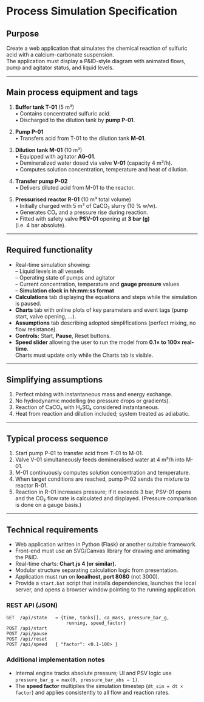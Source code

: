 # Process Simulation Specification

## Purpose
Create a web application that simulates the chemical reaction of sulfuric acid with a calcium-carbonate suspension.  
The application must display a P&ID-style diagram with animated flows, pump and agitator status, and liquid levels.

---

## Main process equipment and tags

1. **Buffer tank T-01** (5 m³)  
   • Contains concentrated sulfuric acid.  
   • Discharged to the dilution tank by **pump P-01**.

2. **Pump P-01**  
   • Transfers acid from T-01 to the dilution tank **M-01**.

3. **Dilution tank M-01** (10 m³)  
   • Equipped with agitator **AG-01**.  
   • Demineralized water dosed via valve **V-01** (capacity 4 m³/h).  
   • Computes solution concentration, temperature and heat of dilution.

4. **Transfer pump P-02**  
   • Delivers diluted acid from M-01 to the reactor.

5. **Pressurised reactor R-01** (10 m³ total volume)  
   • Initially charged with 5 m³ of CaCO₃ slurry (10 % w/w).  
   • Generates CO₂ and a pressure rise during reaction.  
   • Fitted with safety valve **PSV-01** opening at **3 bar (g)**  
     (i.e. 4 bar absolute).

---

## Required functionality

* Real-time simulation showing:  
  – Liquid levels in all vessels  
  – Operating state of pumps and agitator  
  – Current concentration, temperature and **gauge pressure** values  
  – **Simulation clock in hh:mm:ss format**
* **Calculations** tab displaying the equations and steps while the simulation is paused.  
* **Charts** tab with online plots of key parameters and event tags (pump start, valve opening, …).  
* **Assumptions** tab describing adopted simplifications (perfect mixing, no flow resistance).  
* **Controls:** Start, **Pause**, Reset buttons.  
* **Speed slider** allowing the user to run the model from **0.1× to 100× real-time**.  
  Charts must update only while the Charts tab is visible.

---

## Simplifying assumptions

1. Perfect mixing with instantaneous mass and energy exchange.  
2. No hydrodynamic modelling (no pressure drops or gradients).  
3. Reaction of CaCO₃ with H₂SO₄ considered instantaneous.  
4. Heat from reaction and dilution included; system treated as adiabatic.

---

## Typical process sequence

1. Start pump P-01 to transfer acid from T-01 to M-01.  
2. Valve V-01 simultaneously feeds demineralised water at 4 m³/h into M-01.  
3. M-01 continuously computes solution concentration and temperature.  
4. When target conditions are reached, pump P-02 sends the mixture to reactor R-01.  
5. Reaction in R-01 increases pressure; if it exceeds 3 bar, PSV-01 opens and the CO₂ flow rate is calculated and displayed.
   (Pressure comparison is done on a gauge basis.)

---

## Technical requirements

* Web application written in Python (Flask) or another suitable framework.  
* Front-end must use an SVG/Canvas library for drawing and animating the P&ID.  
* Real-time charts: **Chart.js 4 (or similar).**  
* Modular structure separating calculation logic from presentation.  
* Application must run on **localhost, port 8080** (not 3000).  
* Provide a `start.bat` script that installs dependencies, launches the local server, and opens a browser window pointing to the running application.

### REST API (JSON)
```
GET  /api/state   ➔ {time, tanks[], ca_mass, pressure_bar_g,
                      running, speed_factor}
POST /api/start
POST /api/pause
POST /api/reset
POST /api/speed   { "factor": <0.1-100> }
```

### Additional implementation notes
* Internal engine tracks absolute pressure; UI and PSV logic use
  `pressure_bar_g = max(0, pressure_bar_abs − 1)`.
* The **speed factor** multiplies the simulation timestep (`dt_sim = dt × factor`)
  and applies consistently to all flow and reaction rates.
